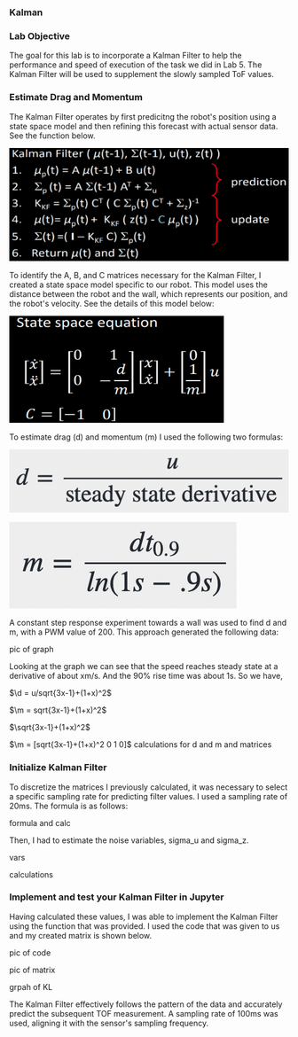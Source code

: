 ### Kalman

### Lab Objective

The goal for this lab is to incorporate a Kalman Filter to help the performance and speed of execution of the task we did in Lab 5. The Kalman Filter will be used to supplement the slowly sampled ToF values.

### Estimate Drag and Momentum

The Kalman Filter operates by first predicitng the robot's position using a state space model and then refining this forecast with actual sensor data. See the function below.

![advert](https://github.com/segergabriel/FastRobots/blob/main/images/7KF1.png?raw=true)

To identify the A, B, and C matrices necessary for the Kalman Filter, I created a state space model specific to our robot. This model uses the distance between the robot and the wall, which represents our position, and the robot's velocity. See the details of this model below:

![advert](https://github.com/segergabriel/FastRobots/blob/main/images/7KF2.png?raw=true)

To estimate drag (d) and momentum (m) I used the following two formulas:

![advert](https://github.com/segergabriel/FastRobots/blob/main/images/7d.png?raw=true)

![advert](https://github.com/segergabriel/FastRobots/blob/main/images/7m.png?raw=true)

A constant step response experiment towards a wall was used to find d and m, with a PWM value of 200. This approach generated the following data:

pic of graph

Looking at the graph we can see that the speed reaches steady state at a derivative of about xm/s. And the 90% rise time was about 1s. So we have,

$\d = u/sqrt{3x-1}+(1+x)^2$

$\m = sqrt{3x-1}+(1+x)^2$

$`\sqrt{3x-1}+(1+x)^2`$


$\m = [sqrt{3x-1}+(1+x)^2 0
1 0]$
calculations for d and m
and matrices


### Initialize Kalman Filter

To discretize the matrices I previously calculated, it was necessary to select a specific sampling rate for predicting filter values. I used a sampling rate of 20ms. The formula is as follows:

formula and calc

Then, I had to estimate the noise variables, sigma_u and sigma_z.

vars

calculations


### Implement and test your Kalman Filter in Jupyter

Having calculated these values, I was able to implement the Kalman Filter using the function that was provided. I used the code that was given to us and my created matrix is shown below. 

pic of code

pic of matrix

grpah of KL

The Kalman Filter effectively follows the pattern of the data and accurately predict the subsequent TOF measurement. A sampling rate of 100ms was used, aligning it with the sensor's sampling frequency.
